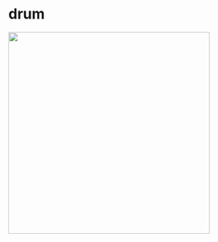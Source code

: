 # drum
<img src="https://images.unsplash.com/photo-1524230659092-07f99a75c013?ixid=MXwxMjA3fDB8MHxzZWFyY2h8Mnx8ZHJ1bXxlbnwwfHwwfA%3D%3D&ixlib=rb-1.2.1&w=1000&q=80" height="400" width="400">

